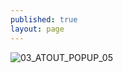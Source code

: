 ```yaml
---
published: true
layout: page
---
```

![03_ATOUT_POPUP_05]({{site.baseurl}}/data/images/3/atouts/03_ATOUT_POPUP_05.jpg)
